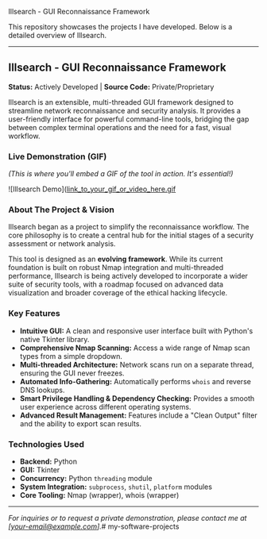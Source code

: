 Illsearch - GUI Reconnaissance Framework

This repository showcases the projects I have developed. Below is a detailed overview of Illsearch.

---

## Illsearch - GUI Reconnaissance Framework

**Status:** Actively Developed | **Source Code:** Private/Proprietary

Illsearch is an extensible, multi-threaded GUI framework designed to streamline network reconnaissance and security analysis. It provides a user-friendly interface for powerful command-line tools, bridging the gap between complex terminal operations and the need for a fast, visual workflow.

### Live Demonstration (GIF)

*(This is where you'll embed a GIF of the tool in action. It's essential!)*

![Illsearch Demo]([link_to_your_gif_or_video_here.gif](https://github.com/Illestonline/my-software-projects/blob/main/illsearch-2025-06-05_16.20.11.mp4)

### About The Project & Vision

Illsearch began as a project to simplify the reconnaissance workflow. The core philosophy is to create a central hub for the initial stages of a security assessment or network analysis.

This tool is designed as an **evolving framework**. While its current foundation is built on robust Nmap integration and multi-threaded performance, Illsearch is being actively developed to incorporate a wider suite of security tools, with a roadmap focused on advanced data visualization and broader coverage of the ethical hacking lifecycle.

### Key Features

*   **Intuitive GUI:** A clean and responsive user interface built with Python's native Tkinter library.
*   **Comprehensive Nmap Scanning:** Access a wide range of Nmap scan types from a simple dropdown.
*   **Multi-threaded Architecture:** Network scans run on a separate thread, ensuring the GUI never freezes.
*   **Automated Info-Gathering:** Automatically performs `whois` and reverse DNS lookups.
*   **Smart Privilege Handling & Dependency Checking:** Provides a smooth user experience across different operating systems.
*   **Advanced Result Management:** Features include a "Clean Output" filter and the ability to export scan results.

### Technologies Used

*   **Backend:** Python
*   **GUI:** Tkinter
*   **Concurrency:** Python `threading` module
*   **System Integration:** `subprocess`, `shutil`, `platform` modules
*   **Core Tooling:** Nmap (wrapper), whois (wrapper)

---
*For inquiries or to request a private demonstration, please contact me at [your-email@example.com].*# my-software-projects

